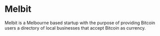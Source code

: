 # Melbit

Melbit is a Melbourne based startup with the purpose of providing Bitcoin users a directory of local businesses that accept Bitcoin as currency.

